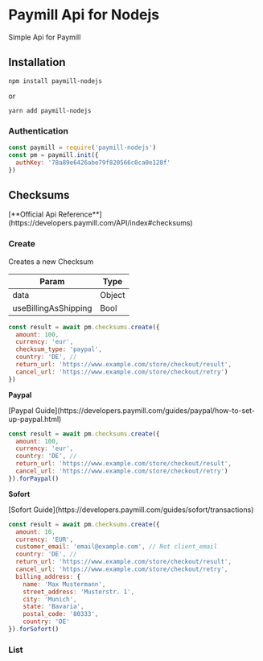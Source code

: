 # Paymill Api for Nodejs
Simple Api for Paymill
## Installation
`` npm install paymill-nodejs ``

or

`` yarn add paymill-nodejs ``
### Authentication
```js
const paymill = require('paymill-nodejs')
const pm = paymill.init({
  authKey: '78a89e6426abe79f820566c0ca0e128f'
})

``` 
## Checksums
<p class="tip">
[**Official Api Reference**](https://developers.paymill.com/API/index#checksums)
</p>

### Create
Creates a new Checksum

| Param                | Type   |
|----------------------|--------|
| data                 | Object |
| useBillingAsShipping | Bool   |

```js
const result = await pm.checksums.create({
  amount: 100,
  currency: 'eur',
  checksum_type: 'paypal',
  country: 'DE', //
  return_url: 'https://www.example.com/store/checkout/result',
  cancel_url: 'https://www.example.com/store/checkout/retry')
})
```
**Paypal**
<p class="warning">
[Paypal Guide](https://developers.paymill.com/guides/paypal/how-to-set-up-paypal.html)
</p>

```js
const result = await pm.checksums.create({
  amount: 100,
  currency: 'eur',
  country: 'DE', //
  return_url: 'https://www.example.com/store/checkout/result',
  cancel_url: 'https://www.example.com/store/checkout/retry')
}).forPaypal()
```

**Sofort**
<p class="warning">
[Sofort Guide](https://developers.paymill.com/guides/sofort/transactions)
</p>

```js
const result = await pm.checksums.create({
  amount: 10,
  currency: 'EUR',
  customer_email: 'email@example.com', // Not client_email 
  country: 'DE', //
  return_url: 'https://www.example.com/store/checkout/result',
  cancel_url: 'https://www.example.com/store/checkout/retry',
  billing_address: {
    name: 'Max Mustermann',
    street_address: 'Musterstr. 1',
    city: 'Munich',
    state: 'Bavaria',
    postal_code: '80333',
    country: 'DE'
}).forSofort()
```

### List